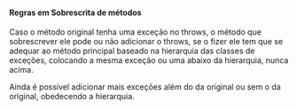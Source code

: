 #### Regras em Sobrescrita de métodos

Caso o método original tenha uma exceção no throws, o método que sobrescrever ele pode ou não adicionar o throws, se o fizer ele tem que se adequar ao método principal baseado na hierarquia das classes de exceções, colocando a mesma exceção ou uma abaixo da hierarquia, nunca acima.

Ainda é possível adicionar mais exceções além do da original ou sem o da original, obedecendo a hierarquia.
